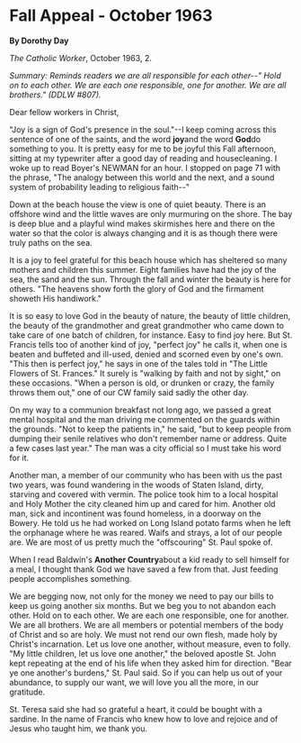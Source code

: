 Fall Appeal - October 1963
==========================

**By Dorothy Day**

*The Catholic Worker*, October 1963, 2.

*Summary: Reminds readers we are all responsible for each other--" Hold
on to each other. We are each one responsible, one for another. We are
all brothers." (DDLW \#807).*

Dear fellow workers in Christ,

"Joy is a sign of God's presence in the soul."--I keep coming across
this sentence of one of the saints, and the word **joy**and the word
**God**do something to you. It is pretty easy for me to be joyful this
Fall afternoon, sitting at my typewriter after a good day of reading and
housecleaning. I woke up to read Boyer's NEWMAN for an hour. I stopped
on page 71 with the phrase, "The analogy between this world and the
next, and a sound system of probability leading to religious faith--"

Down at the beach house the view is one of quiet beauty. There is an
offshore wind and the little waves are only murmuring on the shore. The
bay is deep blue and a playful wind makes skirmishes here and there on
the water so that the color is always changing and it is as though there
were truly paths on the sea.

It is a joy to feel grateful for this beach house which has sheltered so
many mothers and children this summer. Eight families have had the joy
of the sea, the sand and the sun. Through the fall and winter the beauty
is here for others. "The heavens show forth the glory of God and the
firmament showeth His handiwork."

It is so easy to love God in the beauty of nature, the beauty of little
children, the beauty of the grandmother and great grandmother who came
down to take care of one batch of children, for instance. Easy to find
joy here. But St. Francis tells too of another kind of joy, "perfect
joy" he calls it, when one is beaten and buffeted and ill-used, denied
and scorned even by one's own. "This then is perfect joy," he says in
one of the tales told in "The Little Flowers of St. Frances." It surely
is "walking by faith and not by sight," on these occasions. "When a
person is old, or drunken or crazy, the family throws them out," one of
our CW family said sadly the other day.

On my way to a communion breakfast not long ago, we passed a great
mental hospital and the man driving me commented on the guards within
the grounds. "Not to keep the patients in," he said, "but to keep people
from dumping their senile relatives who don't remember name or address.
Quite a few cases last year." The man was a city official so I must take
his word for it.

Another man, a member of our community who has been with us the past two
years, was found wandering in the woods of Staten Island, dirty,
starving and covered with vermin. The police took him to a local
hospital and Holy Mother the city cleaned him up and cared for him.
Another old man, sick and incontinent was found homeless, in a doorway
on the Bowery. He told us he had worked on Long Island potato farms when
he left the orphanage where he was reared. Waifs and strays, a lot of
our people are. We are most of us pretty much the "offscouring" St. Paul
spoke of.

When I read Baldwin's **Another Country**about a kid ready to sell
himself for a meal, I thought thank God we have saved a few from that.
Just feeding people accomplishes something.

We are begging now, not only for the money we need to pay our bills to
keep us going another six months. But we beg you to not abandon each
other. Hold on to each other. We are each one responsible, one for
another. We are all brothers. We are all members or potential members of
the body of Christ and so are holy. We must not rend our own flesh, made
holy by Christ's incarnation. Let us love one another, without measure,
even to folly. "My little children, let us love one another," the
beloved apostle St. John kept repeating at the end of his life when they
asked him for direction. "Bear ye one another's burdens," St. Paul said.
So if you can help us out of your abundance, to supply our want, we will
love you all the more, in our gratitude.

St. Teresa said she had so grateful a heart, it could be bought with a
sardine. In the name of Francis who knew how to love and rejoice and of
Jesus who taught him, we thank you.
